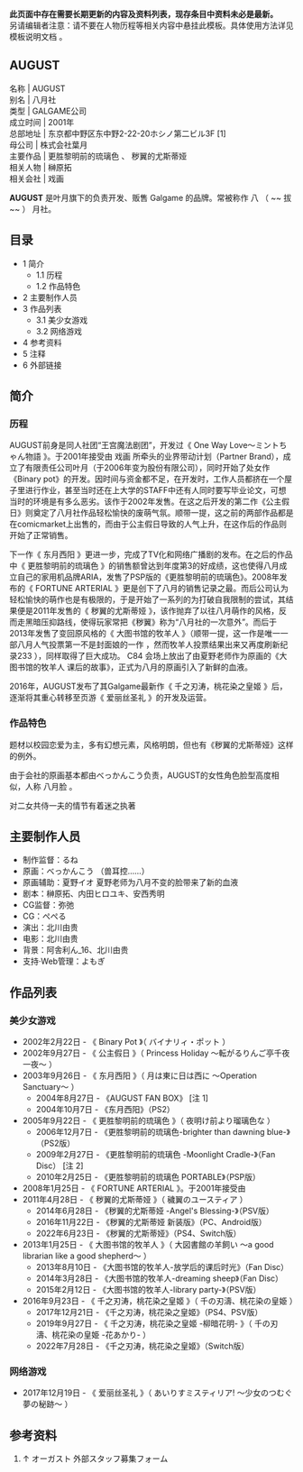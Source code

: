 **此页面中存在需要长期更新的内容及资料列表，现存条目中资料未必是最新。**  
另请编辑者注意：请不要在人物历程等相关内容中悬挂此模板。具体使用方法详见  模板说明文档  。

AUGUST  
---  
名称  |  AUGUST   
别名  |  八月社   
类型  |  GALGAME公司   
成立时间  |  2001年   
总部地址  |  东京都中野区东中野2-22-20ホシノ第二ビル3F  [1]   
母公司  |  株式会社葉月   
主要作品  |  更胜黎明前的琉璃色  、  秽翼的尤斯蒂娅   
相关人物  |  榊原拓   
相关会社  |  戏画   
  
**AUGUST** 是叶月旗下的负责开发、贩售  Galgame  的品牌。常被称作  八  （  ~~ 拔  ~~ ）  月社。

##  目录

  * 1  简介 
    * 1.1  历程 
    * 1.2  作品特色 
  * 2  主要制作人员 
  * 3  作品列表 
    * 3.1  美少女游戏 
    * 3.2  网络游戏 
  * 4  参考资料 
  * 5  注释 
  * 6  外部链接 

##  简介

###  历程

AUGUST前身是同人社团“王宫魔法剧团”，开发过《  One Way Love～ミントちゃん物語  》。于2001年接受由  戏画
所牵头的业界带动计划（Partner Brand），成立了有限责任公司叶月（于2006年变为股份有限公司），同时开始了处女作《Binary
pot》的开发。因时间与资金都不足，在开发时，工作人员都挤在一个屋子里进行作业，甚至当时还在上大学的STAFF中还有人同时要写毕业论文，可想当时的环境是有多么恶劣。该作于2002年发售。在这之后开发的第二作《公主假日》则奠定了八月社作品轻松愉快的废萌气氛。顺带一提，这之前的两部作品都是在comicmarket上出售的，而由于公主假日导致的人气上升，在这作后的作品则开始了正常销售。

下一作《  东月西阳  》更进一步，完成了TV化和网络广播剧的发布。在之后的作品中《  更胜黎明前的琉璃色
》的销售额曾达到年度第3的好成绩，这也使得八月成立自己的家用机品牌ARIA，发售了PSP版的《更胜黎明前的琉璃色》。2008年发布的《  FORTUNE
ARTERIAL
》更是创下了八月的销售记录之最。而后公司认为轻松愉快的萌作也是有极限的，于是开始了一系列的为打破自我限制的尝试，其结果便是2011年发售的《
秽翼的尤斯蒂娅  》，该作抛弃了以往八月萌作的风格，反而走黑暗压抑路线，使得玩家常把《秽翼》称为“八月社的一次意外”。而后于2013年发售了变回原风格的《
大图书馆的牧羊人  》（顺带一提，这一作是唯一一部八月人气投票第一不是封面娘的一作  ，然而牧羊人投票结果出来又再度刷新纪录233
），同样取得了巨大成功。  C84  会场上放出了由夏野老师作为原画的《大图书馆的牧羊人 课后的故事》，正式为八月的原画引入了新鲜的血液。

2016年，AUGUST发布了其Galgame最新作《  千之刃涛，桃花染之皇姬  》后，逐渐将其重心转移至页游《  爱丽丝圣礼  》的开发及运营。

###  作品特色

题材以校园恋爱为主，多有幻想元素，风格明朗，但也有《秽翼的尤斯蒂娅》这样的例外。

由于会社的原画基本都由べっかんこう负责，AUGUST的女性角色脸型高度相似，人称  八月脸  。

对二女共侍一夫的情节有着迷之执著

##  主要制作人员

  * 制作监督：るね 
  * 原画：べっかんこう  （兽耳控……） 
  * 原画辅助：夏野イオ  夏野老师为八月不变的脸带来了新的血液 
  * 剧本：榊原拓、内田ヒロユキ、安西秀明 
  * CG监督：弥弛 
  * CG：ぺぺる 
  * 演出：北川由贵 
  * 电影：北川由贵 
  * 背景：阿舎利ん_16、北川由贵 
  * 支持·Web管理：よもぎ 

##  作品列表

###  美少女游戏

  * 2002年2月22日 - 《  Binary Pot  》（  バイナリィ・ポット  ） 
  * 2002年9月27日 - 《  公主假日  》（  Princess Holiday ～転がるりんご亭千夜一夜～  ） 
  * 2003年9月26日 - 《  东月西阳  》（  月は東に日は西に ～Operation Sanctuary～  ） 
    * 2004年8月27日 - 《AUGUST FAN BOX》  [注 1] 
    * 2004年10月7日 - 《东月西阳》（PS2） 
  * 2005年9月22日 - 《  更胜黎明前的琉璃色  》（  夜明け前より瑠璃色な  ） 
    * 2006年12月7日 - 《更胜黎明前的琉璃色-brighter than dawning blue-》（PS2版） 
    * 2009年2月27日 - 《更胜黎明前的琉璃色 -Moonlight Cradle-》（Fan Disc）  [注 2] 
    * 2010年2月25日 - 《更胜黎明前的琉璃色 PORTABLE》（PSP版） 
  * 2008年1月25日 - 《  FORTUNE ARTERIAL  》。于2001年接受由 
  * 2011年4月28日 - 《  秽翼的尤斯蒂娅  》（  穢翼のユースティア  ） 
    * 2014年6月28日 - 《秽翼的尤斯蒂娅 -Angel's Blessing-》（PSV版） 
    * 2016年11月22日 - 《秽翼的尤斯蒂娅 新装版》（PC、Android版） 
    * 2022年6月23日 - 《秽翼的尤斯蒂娅》（PS4、Switch版） 
  * 2013年1月25日 - 《  大图书馆的牧羊人  》（  大図書館の羊飼い ～a good librarian like a good shepherd～  ） 
    * 2013年8月10日 - 《大图书馆的牧羊人-放学后的课后时光》（Fan Disc） 
    * 2014年3月28日 - 《大图书馆的牧羊人-dreaming sheep》（Fan Disc） 
    * 2015年2月12日 - 《大图书馆的牧羊人-library party-》（PSV版） 
  * 2016年9月23日 - 《  千之刃涛，桃花染之皇姬  》（  千の刃濤、桃花染の皇姫  ） 
    * 2017年12月21日 - 《千之刃涛，桃花染之皇姬》（PS4、PSV版） 
    * 2019年9月27日 - 《  千之刃涛，桃花染之皇姬 -柳暗花明-  》（  千の刃濤、桃花染の皇姫 -花あかり-  ） 
    * 2022年7月28日 - 《千之刃涛，桃花染之皇姬》（Switch版） 

###  网络游戏

  * 2017年12月19日 - 《  爱丽丝圣礼  》（  あいりすミスティリア! 〜少女のつむぐ夢の秘跡〜  ） 

##  参考资料

  1. ↑  オーガスト 外部スタッフ募集フォーム 